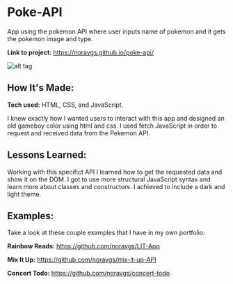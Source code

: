 # Poke-API
App using the pokemon API where user inputs name of pokemon and it gets the pokemon image and type.

**Link to project:** https://noravgs.github.io/poke-api/

![alt tag](https://user-images.githubusercontent.com/101680775/166389347-a3a1e446-56b6-4536-a497-4cd0352a90f2.gif)


## How It's Made:

**Tech used:** HTML, CSS, and JavaScript.

I knew exactly how I wanted users to interact with this app and designed an old gameboy color using html and css. I used fetch JavaScript in order to request and received data from the Pekemon API.

## Lessons Learned:

Working with this specifict API I learned how to get the requested data and show it on the DOM. I got to use more structural JavaScript syntax and learn more about classes and constructors. I achieved to include a dark and light theme.

## Examples:
Take a look at these couple examples that I have in my own portfolio:

**Rainbow Reads:** https://github.com/noravgs/LIT-App

**Mix It Up:** https://github.com/noravgs/mix-it-up-API

**Concert Todo:** https://github.com/noravgs/concert-todo

